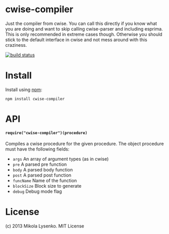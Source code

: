 cwise-compiler
==============
Just the compiler from cwise.  You can call this directly if you know what you are doing and want to skip calling cwise-parser and including esprima.  This is only recommended in extreme cases though.  Otherwise you should stick to the default interface in cwise and not mess around with this craziness.

[![build status](https://secure.travis-ci.org/scijs/cwise-compiler.png)](http://travis-ci.org/scijs/cwise-compiler)

# Install
Install using [npm](https://www.npmjs.com/):

    npm install cwise-compiler

# API
#### `require("cwise-compiler")(procedure)`
Compiles a cwise procedure for the given procedure.  The object procedure must have the following fields:

* `args` An array of argument types (as in cwise)
* `pre` A parsed pre function
* `body` A parsed body function
* `post` A parsed post function
* `funcName` Name of the function
* `blockSize` Block size to generate
* `debug` Debug mode flag

# License
(c) 2013 Mikola Lysenko. MIT License
